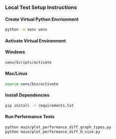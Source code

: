 ### Local Test Setup Instructions

#### Create Virtual Python Envrionment
```bash
python -m venv venv
```

#### Activate Virtual Environment

#### Windows
```bash
venv/Scripts/activate
```

#### Mac/Linux
```bash
source venv/bin/activate
```

#### Install Dependencies 
```bash
pip install -r requirements.txt
```

#### Run Performance Tests
```bash
python main/plot_performance_diff_graph_types.py
python main/plot_performance_diff_H_size.py
```

